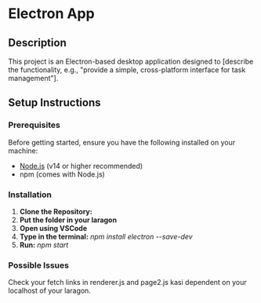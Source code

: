 # Electron App

## Description
This project is an Electron-based desktop application designed to [describe the functionality, e.g., "provide a simple, cross-platform interface for task management"].

## Setup Instructions

### Prerequisites
Before getting started, ensure you have the following installed on your machine:
- [Node.js](https://nodejs.org/) (v14 or higher recommended)
- npm (comes with Node.js)

### Installation

1. **Clone the Repository:**
2. **Put the folder in your laragon**
3. **Open using VSCode**
4. **Type in the terminal:** *npm install electron --save-dev*
5. **Run:** *npm start*

### Possible Issues
Check your fetch links in renderer.js and page2.js kasi dependent on your localhost of your laragon.

